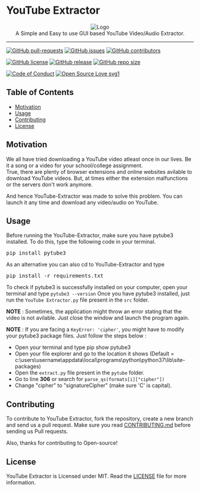 # YouTube Extractor

<p align="center">
    <img src="https://i.ibb.co/bPM50BQ/Logo.jpg" alt="Logo" border="0">
    <br>A Simple and Easy to use GUI based YouTube Video/Audio Extractor.
</p>

---

[![GitHub pull-requests](https://img.shields.io/github/issues-pr/SVijayB/YouTube-Extractor.svg)](https://github.com/SVijayB/YouTube-Extractor/pulls)
[![GitHub issues](https://img.shields.io/github/issues/SVijayB/YouTube-Extractor.svg)](https://github.com/SVijayB/YouTube-Extractor/issues)
[![GitHub contributors](https://img.shields.io/github/contributors/SVijayB/YouTube-Extractor.svg)](https://github.com/SVijayB/YouTube-Extractor/graphs/contributors)

[![GitHub license](https://img.shields.io/github/license/SVijayB/YouTube-Extractor.svg)](https://github.com/SVijayB/YouTube-Extractor/blob/master/LICENSE)
[![GitHub release](https://img.shields.io/github/release/SVijayB/YouTube-Extractor.svg)](https://github.com/SVijayB/YouTube-Extractor/releases) 
[![GitHub repo size](https://img.shields.io/github/repo-size/SVijayB/YouTube-Extractor)](https://github.com/SVijayB/YouTube-Extractor)

[![Code of Conduct](https://img.shields.io/badge/code%20of-conduct-ff69b4.svg?style=flat)](https://github.com/SVijayB/YouTube-Extractor/blob/master/docs/CODE_OF_CONDUCT.md)
[![Open Source Love svg1](https://badges.frapsoft.com/os/v1/open-source.svg?v=103)](https://github.com/SVijayB/YouTube-Extractor/blob/master/docs/CONTRIBUTING.md)

## Table of Contents

- [Motivation](#Motivation)
- [Usage](#Usage)
- [Contributing](#Contributing)
- [License](#License)

## Motivation

We all have tried downloading a YouTube video atleast once in our lives. Be it a song or a video for your school/college assignment. <br>
True, there are plenty of browser extensions and online websites avilable to download YouTube videos. But, at times either the extension malfunctions or the servers don't work anymore. 

And hence YouTube-Extractor was made to solve this problem. You can launch it any time and download any video/audio on YouTube.

## Usage

Before running the YouTube-Extractor, make sure you have pytube3 installed. To do this, type the following code in your terminal.
<pre>
pip install pytube3
</pre>

As an alternative you can also cd to YouTube-Extractor and type 
<pre>
pip install -r requirements.txt
</pre>

To check if pytube3 is successfully installed on your computer, open your terminal and type `pytube3 --version`
Once you have pytube3 installed, just run the `YouTube Extractor.py` file present in the `src` folder.

**NOTE** : Sometimes, the application might throw an error stating that the video is not avilable. Just close the window and launch the program again.

**NOTE** : If you are facing a `KeyError: 'cipher'`, you might have to modify your pytube3 package files. Just follow the steps below : <br>
- Open your terminal and type pip show pytube3
- Open your file explorer and go to the location it shows (Default = c:\users\username\appdata\local\programs\python\python37\lib\site-packages)
- Open the `extract.py` file present in the `pytube` folder.
- Go to line **306** or search for `parse_qs(formats[i]["cipher"])`
- Change "cipher" to "signatureCipher" (make sure 'C' is capital).

## Contributing 

To contribute to YouTube Extractor, fork the repository, create a new branch and send us a pull request. Make sure you read [CONTRIBUTING.md](https://github.com/SVijayB/YouTube-Extractor/blob/master/docs/CONTRIBUTING.md) before sending us Pull requests. 

Also, thanks for contributing to Open-source!

## License 

YouTube Extractor is Licensed under MIT. Read the [LICENSE](https://github.com/SVijayB/YouTube-Extractor/blob/master/LICENSE) file for more information.
